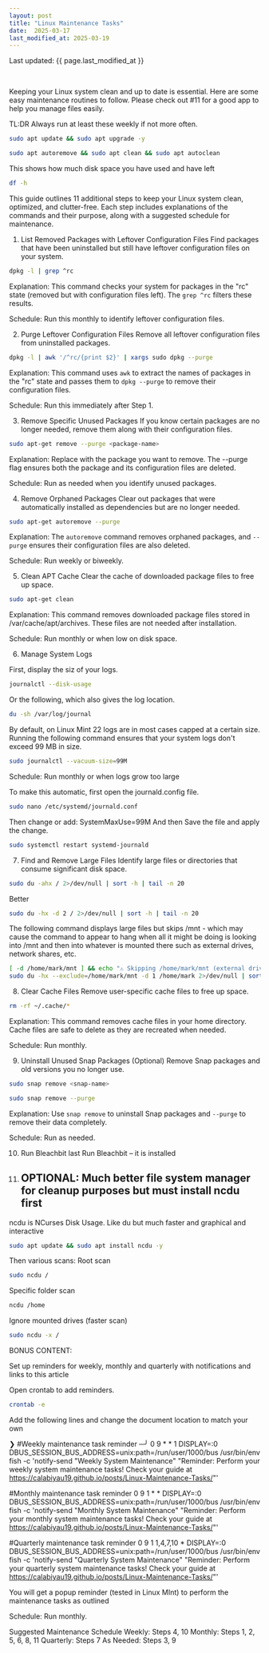 ```yaml
---
layout: post
title: "Linux Maintenance Tasks"
date:  2025-03-17
last_modified_at: 2025-03-19
---
```


<p>Last updated: {{ page.last_modified_at }}</p>
&nbsp  

Keeping your Linux system clean and up to date is essential. Here are some easy maintenance routines to follow.  Please check out #11 for a good app to help you manage files easily.


TL:DR   Always run at least these weekly if not more often.

```sh
sudo apt update && sudo apt upgrade -y
```

```sh
sudo apt autoremove && sudo apt clean && sudo apt autoclean
```

This shows how much disk space you have used and have left

```sh
df -h
```

This guide outlines 11 additional steps to keep your Linux system clean, optimized, and clutter-free. Each step includes explanations of the commands and their purpose, along with a suggested schedule for maintenance.

1) List Removed Packages with Leftover Configuration Files
Find packages that have been uninstalled but still have leftover configuration files on your system.

```sh
dpkg -l | grep ^rc
```

Explanation: This command checks your system for packages in the "rc" state (removed but with configuration files left). The `grep ^rc` filters these results.

Schedule: Run this monthly to identify leftover configuration files.

2) Purge Leftover Configuration Files
Remove all leftover configuration files from uninstalled packages.

```sh
dpkg -l | awk '/^rc/{print $2}' | xargs sudo dpkg --purge
```

Explanation: This command uses `awk` to extract the names of packages in the "rc" state and passes them to `dpkg --purge` to remove their configuration files.

Schedule: Run this immediately after Step 1.

3) Remove Specific Unused Packages
If you know certain packages are no longer needed, remove them along with their configuration files.

```sh
sudo apt-get remove --purge <package-name>
```

Explanation: Replace <package-name> with the package you want to remove. The --purge flag ensures both the package and its configuration files are deleted.

Schedule: Run as needed when you identify unused packages.

4) Remove Orphaned Packages
Clear out packages that were automatically installed as dependencies but are no longer needed.

```sh
sudo apt-get autoremove --purge
```

Explanation: The `autoremove` command removes orphaned packages, and `--purge` ensures their configuration files are also deleted.

Schedule: Run weekly or biweekly.

5) Clean APT Cache
Clear the cache of downloaded package files to free up space.

```sh
sudo apt-get clean
```

Explanation: This command removes downloaded package files stored in /var/cache/apt/archives. These files are not needed after installation.

Schedule: Run monthly or when low on disk space.

6) Manage System Logs

First, display  the siz of your logs.

```sh
journalctl --disk-usage
```

Or the following, which also gives the log location.

```sh
du -sh /var/log/journal
```

By default, on Linux Mint 22 logs are in most cases capped at a certain size.
Running the following  command ensures that your system logs don't exceed 99 MB in size.

```sh
sudo journalctl --vacuum-size=99M
```

Schedule: Run monthly or when logs grow too large


To make this automatic, first open the journald.config file.

```sh
sudo nano /etc/systemd/journald.conf
```

Then change or add:
SystemMaxUse=99M
And then Save the file and apply the change.

```sh
sudo systemctl restart systemd-journald
```

7) Find and Remove Large Files
Identify large files or directories that consume significant disk space.

```sh
sudo du -ahx / 2>/dev/null | sort -h | tail -n 20
```
Better

```sh
sudo du -hx -d 2 / 2>/dev/null | sort -h | tail -n 20
```

The following command displays large files but skips /mnt - which may cause the command to appear to hang when all it might be doing is looking into /mnt and then into whatever is mounted there such as external drives, network shares, etc.

```sh
[ -d /home/mark/mnt ] && echo "⚠️ Skipping /home/mark/mnt (external drive detected)" >&2
sudo du -hx --exclude=/home/mark/mnt -d 1 /home/mark 2>/dev/null | sort -h
```


8) Clear Cache Files
Remove user-specific cache files to free up space.

```sh
rm -rf ~/.cache/*
```

Explanation: This command removes cache files in your home directory. Cache files are safe to delete as they are recreated when needed.

Schedule: Run monthly.

9) Uninstall Unused Snap Packages (Optional)
Remove Snap packages and old versions you no longer use.

```sh
sudo snap remove <snap-name>
```

```sh
sudo snap remove --purge
```
Explanation: Use `snap remove` to uninstall Snap packages and `--purge` to remove their data completely.

Schedule: Run as needed.

10) Run Bleachbit last
Run Bleachbit – it is installed

11)  ## OPTIONAL:  Much better file system manager for cleanup purposes but must install  ncdu first
ncdu is NCurses Disk Usage.  Like du but much faster and graphical and interactive

```sh
sudo apt update && sudo apt install ncdu -y
```

Then various scans:
Root scan

```sh
sudo ncdu /
```
Specific folder scan

```sh
ncdu /home
```

Ignore mounted drives (faster scan)

```sh
sudo ncdu -x /
```
BONUS CONTENT:

Set up reminders for weekly, monthly and quarterly with notifications and links to this article

Open crontab to add reminders.

```sh
crontab -e
```

Add the following lines and change the document location to match your own

❯ #Weekly maintenance task reminder                                                                            ─╯
  0 9 * * 1 DISPLAY=:0 DBUS_SESSION_BUS_ADDRESS=unix:path=/run/user/1000/bus /usr/bin/env fish -c 'notify-send "Weekly System Maintenance" "Reminder: Perform your weekly system maintenance tasks! Check your guide at https://calabiyau19.github.io/posts/Linux-Maintenance-Tasks/"'

  #Monthly maintenance task reminder
  0 9 1 * * DISPLAY=:0 DBUS_SESSION_BUS_ADDRESS=unix:path=/run/user/1000/bus /usr/bin/env fish -c 'notify-send "Monthly System Maintenance" "Reminder: Perform your monthly system maintenance tasks! Check your guide at https://calabiyau19.github.io/posts/Linux-Maintenance-Tasks/"'

  #Quarterly maintenance task reminder
  0 9 1 1,4,7,10 * DISPLAY=:0 DBUS_SESSION_BUS_ADDRESS=unix:path=/run/user/1000/bus /usr/bin/env fish -c 'notify-send "Quarterly System Maintenance" "Reminder: Perform your quarterly system maintenance tasks! Check your guide at https://calabiyau19.github.io/posts/Linux-Maintenance-Tasks/"'

You will get a popup reminder (tested in Linux MInt) to perform the maintenance tasks as outlined

Schedule: Run monthly.



Suggested Maintenance Schedule
Weekly: Steps 4, 10
Monthly: Steps 1, 2, 5, 6, 8, 11
Quarterly: Steps 7
As Needed: Steps 3, 9